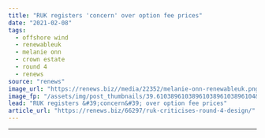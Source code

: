 ```yaml
---
title: "RUK registers 'concern' over option fee prices"
date: "2021-02-08"
tags: 
  - offshore wind
  - renewableuk
  - melanie onn
  - crown estate
  - round 4
  - renews
source: "renews"
image_url: "https://renews.biz//media/22352/melanie-onn-renewableuk.png?mode=crop&width=770&heightratio=0.6103896103896103896103896104&slimmage=true"
image_fp: "/assets/img/post_thumbnails/39.6103896103896103896103896104&slimmage=true"
lead: "RUK registers &#39;concern&#39; over option fee prices"
article_url: "https://renews.biz/66297/ruk-criticises-round-4-design/"
---
```


---
